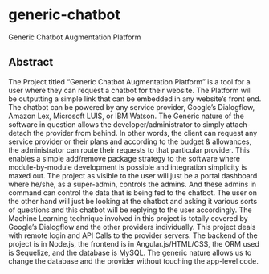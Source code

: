 # generic-chatbot
Generic Chatbot Augmentation Platform
## Abstract
The Project titled “Generic Chatbot Augmentation Platform” is a tool for a user where they can request a chatbot for their website. The Platform will be outputting a simple link that can be embedded in any website’s front end. The chatbot can be powered by any service provider, Google’s Dialogflow, Amazon Lex, Microsoft LUIS, or IBM Watson. The Generic nature of the software in question allows the developer/administrator to simply attach-detach the provider from behind. In other words, the client can request any service provider or their plans and according to the budget & allowances, the administrator can route their requests to that particular provider. This enables a simple add/remove package strategy to the software where module-by-module development is possible and integration simplicity is maxed out. The project as visible to the user will just be a portal dashboard where he/she, as a super-admin, controls the admins. And these admins in command can control the data that is being fed to the chatbot. The user on the other hand will just be looking at the chatbot and asking it various sorts of questions and this chatbot will be replying to the user accordingly. The Machine Learning technique involved in this project is totally covered by Google’s Dialogflow and the other providers individually. This project deals with remote login and API Calls to the provider servers. The backend of the project is in Node.js, the frontend is in Angular.js/HTML/CSS, the ORM used is Sequelize, and the database is MySQL. The generic nature allows us to change the database and the provider without touching the app-level code.
